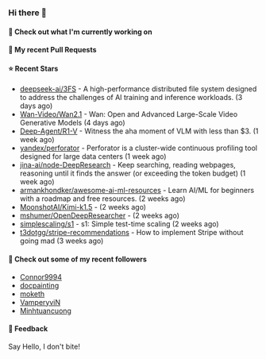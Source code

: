 ### Hi there 👋

#### 👷 Check out what I'm currently working on

#### 🔨 My recent Pull Requests


#### ⭐ Recent Stars

- [deepseek-ai/3FS](https://github.com/deepseek-ai/3FS) -  A high-performance distributed file system designed to address the challenges of AI training and inference workloads.  (3 days ago)
- [Wan-Video/Wan2.1](https://github.com/Wan-Video/Wan2.1) - Wan: Open and Advanced Large-Scale Video Generative Models (4 days ago)
- [Deep-Agent/R1-V](https://github.com/Deep-Agent/R1-V) - Witness the aha moment of VLM with less than $3. (1 week ago)
- [yandex/perforator](https://github.com/yandex/perforator) - Perforator is a cluster-wide continuous profiling tool designed for large data centers (1 week ago)
- [jina-ai/node-DeepResearch](https://github.com/jina-ai/node-DeepResearch) - Keep searching, reading webpages, reasoning until it finds the answer (or exceeding the token budget) (1 week ago)
- [armankhondker/awesome-ai-ml-resources](https://github.com/armankhondker/awesome-ai-ml-resources) - Learn AI/ML for beginners with a roadmap and free resources.  (2 weeks ago)
- [MoonshotAI/Kimi-k1.5](https://github.com/MoonshotAI/Kimi-k1.5) -  (2 weeks ago)
- [mshumer/OpenDeepResearcher](https://github.com/mshumer/OpenDeepResearcher) -  (2 weeks ago)
- [simplescaling/s1](https://github.com/simplescaling/s1) - s1: Simple test-time scaling (2 weeks ago)
- [t3dotgg/stripe-recommendations](https://github.com/t3dotgg/stripe-recommendations) - How to implement Stripe without going mad (3 weeks ago)

#### 👯 Check out some of my recent followers

- [Connor9994](https://github.com/Connor9994)
- [docpainting](https://github.com/docpainting)
- [moketh](https://github.com/moketh)
- [VamperyviN](https://github.com/VamperyviN)
- [Minhtuancuong](https://github.com/Minhtuancuong)

#### 💬 Feedback

Say Hello, I don't bite!
